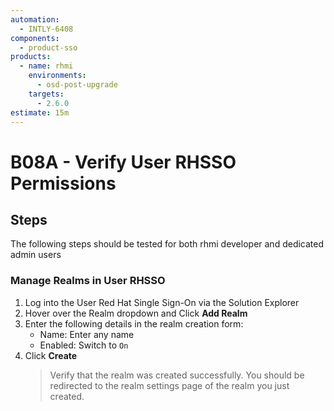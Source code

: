 ```yaml
---
automation:
  - INTLY-6408
components:
  - product-sso
products:
  - name: rhmi
    environments:
      - osd-post-upgrade
    targets:
      - 2.6.0
estimate: 15m
---
```


# B08A - Verify User RHSSO Permissions

## Steps

The following steps should be tested for both rhmi developer and dedicated admin users

### Manage Realms in User RHSSO

1. Log into the User Red Hat Single Sign-On via the Solution Explorer
2. Hover over the Realm dropdown and Click **Add Realm**
3. Enter the following details in the realm creation form:
   - Name: Enter any name
   - Enabled: Switch to `On`
4. Click **Create**
   > Verify that the realm was created successfully. You should be redirected to the realm settings page of the realm you just created.

